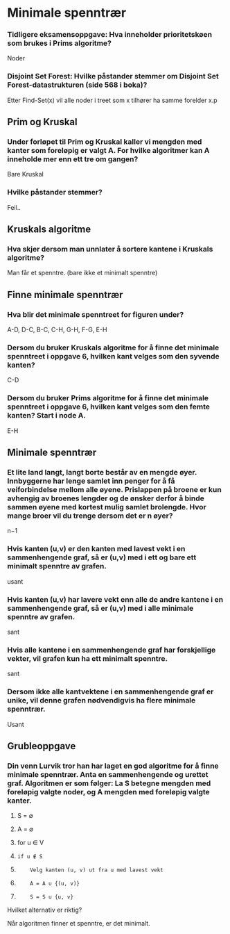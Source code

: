# Minimale spenntrær

### Tidligere eksamensoppgave: Hva inneholder prioritetskøen som brukes i Prims algoritme?

Noder

### Disjoint Set Forest: Hvilke påstander stemmer om Disjoint Set Forest-datastrukturen (side 568 i boka)?

Etter Find-Set(x) vil alle noder i treet som x tilhører ha samme forelder x.p

## Prim og Kruskal

### Under forløpet til Prim og Kruskal kaller vi mengden med kanter som foreløpig er valgt A. For hvilke algoritmer kan A inneholde mer enn ett tre om gangen?

Bare Kruskal

### Hvilke påstander stemmer?

Feil..

## Kruskals algoritme 

### Hva skjer dersom man unnlater å sortere kantene i Kruskals algoritme?

Man får et spenntre. (bare ikke et minimalt spenntre)

## Finne minimale spenntrær

### Hva blir det minimale spenntreet for figuren under?

A-D, D-C, B-C, C-H, G-H, F-G, E-H

### Dersom du bruker Kruskals algoritme for å finne det minimale spenntreet i oppgave 6, hvilken kant velges som den syvende kanten?

C-D

### Dersom du bruker Prims algoritme for å finne det minimale spenntreet i oppgave 6, hvilken kant velges som den femte kanten? Start i node A.

E-H

## Minimale spenntrær

### Et lite land langt, langt borte består av en mengde øyer. Innbyggerne har lenge samlet inn penger for å få veiforbindelse mellom alle øyene. Prislappen på broene er kun avhengig av broenes lengder og de ønsker derfor å binde sammen øyene med kortest mulig samlet brolengde. Hvor mange broer vil du trenge dersom det er n øyer?

n−1

### Hvis kanten (u,v) er den kanten med lavest vekt i en sammenhengende graf, så er (u,v) med i ett og bare ett minimalt spenntre av grafen.

usant

### Hvis kanten (u,v) har lavere vekt enn alle de andre kantene i en sammenhengende graf, så er (u,v) med i alle minimale spenntre av grafen.

sant

### Hvis alle kantene i en sammenhengende graf har forskjellige vekter, vil grafen kun ha ett minimalt spenntre.

sant

### Dersom ikke alle kantvektene i en sammenhengende graf er unike, vil denne grafen nødvendigvis ha flere minimale spenntrær.

Usant

## Grubleoppgave 

### Din venn Lurvik tror han har laget en god algoritme for å finne minimale spenntrær. Anta en sammenhengende og urettet graf. Algoritmen er som følger: La S betegne mengden med foreløpig valgte noder, og A mengden med foreløpig valgte kanter.

1) S = ∅

2) A = ∅

3) for u ∈ V

4)     if u ∉ S

5)         Velg kanten (u, v) ut fra u med lavest vekt

6)         A = A ∪ {(u, v)}

7)         S = S ∪ {u, v}

Hvilket alternativ er riktig?

Når algoritmen finner et spenntre, er det minimalt.
